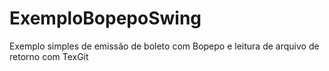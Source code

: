 # ExemploBopepoSwing
Exemplo simples de emissão de boleto com Bopepo e leitura de arquivo de retorno com TexGit

